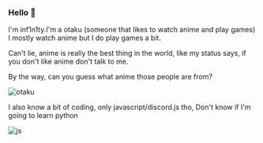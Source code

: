 ### Hello 👋
I'm inf1n1ty.I'm a otaku (someone that likes to watch anime and play games) I mostly watch anime but I do play games a bit.

Can't lie, anime is really the best thing in the world, like my status says, if you don't like anime don't talk to me.

By the way, can you guess what anime those people are from? 

![otaku](https://animemotivation.com/wp-content/uploads/2019/01/anime-otaku-wallpaper.jpg)

I also know a bit of coding, only javascript/discord.js tho, Don't know if I'm going to learn python

![js](https://media.discordapp.net/attachments/746036818968969289/854806588773761054/javascript-illustration.png)
